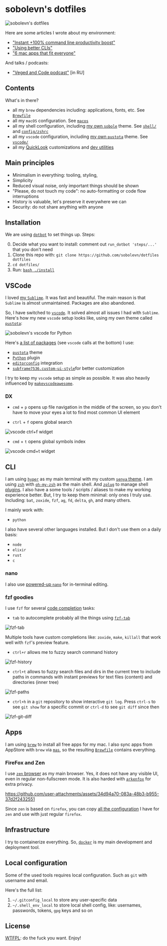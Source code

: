 # sobolevn's dotfiles

![sobolevn's dotfiles](https://raw.githubusercontent.com/sobolevn/dotfiles/master/media/hyper.png)

Here are some articles I wrote about my environment:

- ["Instant +100% command line productivity boost"](https://dev.to/sobolevn/instant-100-command-line-productivity-boost)
- ["Using better CLIs"](https://dev.to/sobolevn/using-better-clis-6o8)
- ["6 mac apps that fit everyone"](https://sobolevn.me/2019/07/6-best-mac-apps)

And talks / podcasts:

- ["Veged and Code podcast"](https://www.youtube.com/watch?v=nEF0I3VkmPA) \[in RU\]


## Contents

What's in there?

- all my `brew` dependencies including: applications, fonts, etc. See [`Brewfile`](https://github.com/sobolevn/dotfiles/blob/master/Brewfile)
- all my `macOS` configuration. See [`macos`](https://github.com/sobolevn/dotfiles/blob/master/macos/)
- all my shell configuration, including [my own `sobole`](https://github.com/sobolevn/sobole-zsh-theme) theme. See [`shell/`](https://github.com/sobolevn/dotfiles/tree/master/shell) and [`config/zshrc`](https://github.com/sobolevn/dotfiles/blob/master/config/zshrc)
- all my `vscode` configuration, including [my own `pustota`](https://github.com/sobolevn/pustota) theme. See [`vscode/`](https://github.com/sobolevn/dotfiles/tree/master/vscode)
- all my [QuickLook](https://github.com/sindresorhus/quick-look-plugins) customizations and [dev utilities](https://github.com/sbarex/SourceCodeSyntaxHighlight)


## Main principles

- Minimalism in everything: tooling, styling,
- Simplicity
- Reduced visual noise, only important things should be shown
- "Please, do not touch my code": no auto-formatting or code flow interruptions
- History is valuable, let's preserve it everywhere we can
- Security: do not share anything with anyone


## Installation

We are using [`dotbot`](https://github.com/anishathalye/dotbot/)
to set things up. Steps:

0. Decide what you want to install: comment out `run_dotbot 'steps/...'` that you don't need
1. Clone this repo with: `git clone https://github.com/sobolevn/dotfiles dotfiles`
2. `cd dotfiles/`
3. Run: [`bash ./install`](https://github.com/sobolevn/dotfiles/blob/master/install)


## VSCode

I loved [my `Sublime`](https://github.com/sobolevn/dotfiles/tree/34ee628e515f7fc782566b946a3b4ca906bad7ba/sublime3-conf).
It was fast and beautiful.
The main reason is that `Sublime` is almost unmaintained.
Packages are also abandoned.

So, I have switched to [`vscode`](https://formulae.brew.sh/cask/visual-studio-code).
It solved almost all issues I had with `Sublime`.
Here's how my new `vscode` setup looks like, using my own theme called [`pustota`](https://github.com/sobolevn/pustota):

![sobolevn's vscode for Python](https://raw.githubusercontent.com/sobolevn/dotfiles/master/media/vscode.png)

Here's [a list of packages](https://github.com/sobolevn/dotfiles/blob/master/Brewfile) (see `vscode` calls at the bottom) I use:

- [`pustota`](https://github.com/sobolevn/pustota) theme
- [`Python`](https://github.com/Microsoft/vscode-python) plugin
- [`editorconfig`](https://editorconfig.org/) integration
- [`subframe7536.custom-ui-style`](https://github.com/subframe7536/vscode-custom-ui-style)for better customization

I try to keep my `vscode` setup as simple as possible.
It was also heavily influenced by [`makevscodeawesome`](https://makevscodeawesome.com/).

### DX

- `cmd` + `p` opens up file navigation in the middle of the screen, so you don't have to move your eyes a lot to find most common UI element

- `ctrl` + `f` opens global search

![vscode ctrl+f widget](https://raw.githubusercontent.com/sobolevn/dotfiles/master/media/vscode-cmd-shift-f.png)

- `cmd` + `t` opens global symbols index

![vscode cmd+t widget](https://raw.githubusercontent.com/sobolevn/dotfiles/master/media/vscode-cmd-t.png)


## CLI

I am using [`hyper`](https://hyper.is/) as my main terminal with my custom [`senya` theme](https://github.com/sobolevn/senya).
I am using [`zsh`](https://github.com/zsh-users/zsh) with [`oh-my-zsh`](https://github.com/robbyrussell/oh-my-zsh)
as the main shell.
And [`zplug`](https://github.com/zplug/zplug) to manage shell [plugins](https://github.com/sobolevn/dotfiles/blob/master/config/zplugrc).
I also have a some tools / scripts / aliases to make my working experience better.
But, I try to keep them minimal: only ones I truly use. Including: `bat`, `zoxide`, `fzf`, `ag`, `fd`, `delta`, `gh`, and many others.

I mainly work with:

- `python`

I also have several other languages installed.
But I don't use them on a daily basis:

- `node`
- `elixir`
- `rust`
- `c`

### nano

I also use [powered-up `nano`](https://github.com/sobolevn/dotfiles/blob/master/config/nanorc)
for in-terminal editing.

### fzf goodies

I use `fzf` for several [code completion](https://github.com/sobolevn/dotfiles/blob/master/shell/.completions) tasks:

- `tab` to autocomplete probably all the things using [`fzf-tab`](https://github.com/Aloxaf/fzf-tab)

![fzf-tab](https://raw.githubusercontent.com/sobolevn/dotfiles/master/media/fzf-tab.png)

Multiple tools have custom completions like: `zoxide`, `make`, `killall`
that work well with `fzf`'s preview feature.

- `ctrl+r` allows me to fuzzy search command history

![fzf-history](https://raw.githubusercontent.com/sobolevn/dotfiles/master/media/fzf-history.png)

- `ctrl+t` allows to fuzzy search files and dirs in the current tree to include paths in commands with instant previews for text files (content) and directories (inner tree)

![fzf-paths](https://raw.githubusercontent.com/sobolevn/dotfiles/master/media/fzf-paths.png)

- `ctrl+h` in a `git` repository to show interactive `git log`. Press `ctrl-s` to see `git show` for a specific commit or `ctrl-d` to see `git diff` since then

![fzf-git-diff](https://raw.githubusercontent.com/sobolevn/dotfiles/master/media/fzf-git-diff.png)


## Apps

I am using [`brew`](https://brew.sh/) to install all free apps for my mac.
I also sync apps from AppStore with `brew` via [`mas`](https://formulae.brew.sh/formula/mas),
so the resulting [`Brewfile`](https://github.com/sobolevn/dotfiles/blob/master/Brewfile) contains everything.

### FireFox and Zen

I use [`zen` browser](https://zen-browser.app) as my main browser. Yes, it does not have any visible UI, even in regular non-fullscreen mode. It is also harded with [`arkenfox`](github.com/arkenfox/user.js) for extra privacy.

https://github.com/user-attachments/assets/34d94a70-083a-48b3-b955-37d2f2432551

Since `zen` is based on `firefox`, you can copy [all the configuration](https://github.com/sobolevn/dotfiles/tree/master/firefox) I have for `zen` and use with just regular `firefox`.


## Infrastructure

I try to containerize everything.
So, [`docker`](https://formulae.brew.sh/cask/docker) is my main development and deployment tool.


## Local configuration

Some of the used tools requires local configuration. Such as `git` with username and email.

Here's the full list:

1. `~/.gitconfig_local` to store any user-specific data
2. `~/.shell_env_local` to store local shell config, like: usernames, passwords, tokens, `gpg` keys and so on


## License

[WTFPL](https://en.wikipedia.org/wiki/WTFPL): do the fuck you want. Enjoy!
